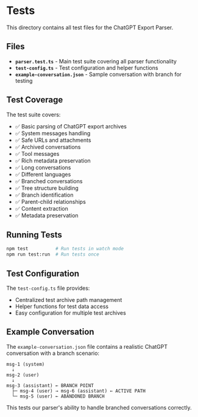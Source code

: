 # Tests

This directory contains all test files for the ChatGPT Export Parser.

## Files

- **`parser.test.ts`** - Main test suite covering all parser functionality
- **`test-config.ts`** - Test configuration and helper functions
- **`example-conversation.json`** - Sample conversation with branch for testing

## Test Coverage

The test suite covers:

- ✅ Basic parsing of ChatGPT export archives
- ✅ System messages handling
- ✅ Safe URLs and attachments
- ✅ Archived conversations
- ✅ Tool messages
- ✅ Rich metadata preservation
- ✅ Long conversations
- ✅ Different languages
- ✅ Branched conversations
- ✅ Tree structure building
- ✅ Branch identification
- ✅ Parent-child relationships
- ✅ Content extraction
- ✅ Metadata preservation

## Running Tests

```bash
npm test          # Run tests in watch mode
npm run test:run  # Run tests once
```

## Test Configuration

The `test-config.ts` file provides:
- Centralized test archive path management
- Helper functions for test data access
- Easy configuration for multiple test archives

## Example Conversation

The `example-conversation.json` file contains a realistic ChatGPT conversation with a branch scenario:

```
msg-1 (system) 
  ↓
msg-2 (user) 
  ↓
msg-3 (assistant) ← BRANCH POINT
  ├─ msg-4 (user) → msg-6 (assistant) ← ACTIVE PATH
  └─ msg-5 (user) ← ABANDONED BRANCH
```

This tests our parser's ability to handle branched conversations correctly. 